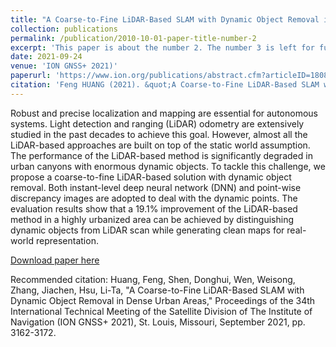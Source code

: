 ```yaml
---
title: "A Coarse-to-Fine LiDAR-Based SLAM with Dynamic Object Removal in Dense Urban Areas"
collection: publications
permalink: /publication/2010-10-01-paper-title-number-2
excerpt: 'This paper is about the number 2. The number 3 is left for future work.'
date: 2021-09-24
venue: 'ION GNSS+ 2021)'
paperurl: 'https://www.ion.org/publications/abstract.cfm?articleID=18083'
citation: 'Feng HUANG (2021). &quot;A Coarse-to-Fine LiDAR-Based SLAM with Dynamic Object Removal in Dense Urban Areas.&quot; <i>ION GNSS+ 2021</i>. 1(2).'
---
```

Robust and precise localization and mapping are essential for autonomous systems. Light detection and ranging (LiDAR) odometry are extensively studied in the past decades to achieve this goal. However, almost all the LiDAR-based approaches are built on top of the static world assumption. The performance of the LiDAR-based method is significantly degraded in urban canyons with enormous dynamic objects. To tackle this challenge, we propose a coarse-to-fine LiDAR-based solution with dynamic object removal. Both instant-level deep neural network (DNN) and point-wise discrepancy images are adopted to deal with the dynamic points. The evaluation results show that a 19.1% improvement of the LiDAR-based method in a highly urbanized area can be achieved by distinguishing dynamic objects from LiDAR scan while generating clean maps for real-world representation.

[Download paper here](https://www.ion.org/publications/abstract.cfm?articleID=18083)

Recommended citation: Huang, Feng, Shen, Donghui, Wen, Weisong, Zhang, Jiachen, Hsu, Li-Ta, "A Coarse-to-Fine LiDAR-Based SLAM with Dynamic Object Removal in Dense Urban Areas," Proceedings of the 34th International Technical Meeting of the Satellite Division of The Institute of Navigation (ION GNSS+ 2021), St. Louis, Missouri, September 2021, pp. 3162-3172.
